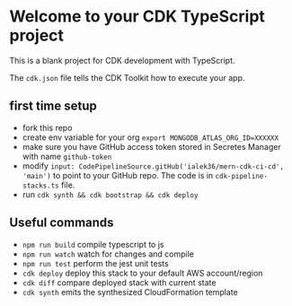 # Welcome to your CDK TypeScript project

This is a blank project for CDK development with TypeScript.

The `cdk.json` file tells the CDK Toolkit how to execute your app.

## first time setup
* fork this repo
* create env variable for your org `export MONGODB_ATLAS_ORG_ID=XXXXXX`
* make sure you have GitHub access token stored in Secretes Manager with name `github-token`
* modify `input: CodePipelineSource.gitHub('ialek36/mern-cdk-ci-cd', 'main')` to point to your GitHub repo.  The code is in `cdk-pipeline-stacks.ts` file.
* run `cdk synth && cdk bootstrap && cdk deploy`

## Useful commands

* `npm run build`   compile typescript to js
* `npm run watch`   watch for changes and compile
* `npm run test`    perform the jest unit tests
* `cdk deploy`      deploy this stack to your default AWS account/region
* `cdk diff`        compare deployed stack with current state
* `cdk synth`       emits the synthesized CloudFormation template
